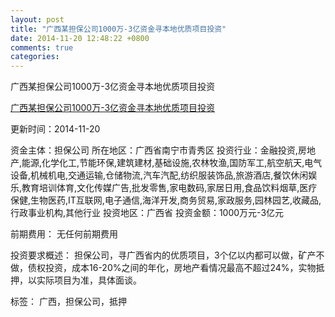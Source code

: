 ```yaml
---
layout: post
title: "广西某担保公司1000万-3亿资金寻本地优质项目投资"
date: 2014-11-20 12:48:22 +0800
comments: true
categories: 
---
```

广西某担保公司1000万-3亿资金寻本地优质项目投资

[广西某担保公司1000万-3亿资金寻本地优质项目投资](http://zijin.trjcn.com/detail_232229.html)

更新时间：2014-11-20

资金主体：担保公司
所在地区：广西省南宁市青秀区
投资行业：金融投资,房地产,能源,化学化工,节能环保,建筑建材,基础设施,农林牧渔,国防军工,航空航天,电气设备,机械机电,交通运输,仓储物流,汽车汽配,纺织服装饰品,旅游酒店,餐饮休闲娱乐,教育培训体育,文化传媒广告,批发零售,家电数码,家居日用,食品饮料烟草,医疗保健,生物医药,IT互联网,电子通信,海洋开发,商务贸易,家政服务,园林园艺,收藏品,行政事业机构,其他行业
投资地区：广西省
投资金额：1000万元-3亿元

前期费用：
无任何前期费用

投资要求概述：
担保公司，寻广西省内的优质项目，3个亿以内都可以做，矿产不做，债权投资，成本16-20%之间的年化，房地产看情况最高不超过24%，实物抵押，以实际项目为准，具体面谈。

标签：
广西，担保公司，抵押

